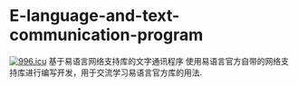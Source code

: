 # E-language-and-text-communication-program
<a href="https://996.icu"><img src="https://img.shields.io/badge/link-996.icu-red.svg" alt="996.icu" /></a>
基于易语言网络支持库的文字通讯程序
使用易语言官方自带的网络支持库进行编写开发，用于交流学习易语言官方库的用法.
